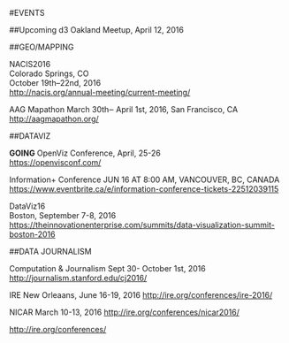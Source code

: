#EVENTS

##Upcoming
d3 Oakland Meetup, April 12, 2016

##GEO/MAPPING

NACIS2016             
Colorado Springs, CO           
October 19th–22nd, 2016           
http://nacis.org/annual-meeting/current-meeting/    

AAG Mapathon
March 30th‒ April 1st, 2016, 
San Francisco, CA
http://aagmapathon.org/   


##DATAVIZ

**GOING**
OpenViz Conference, April, 25-26       
https://openvisconf.com/    

Information+ Conference
JUN 16 AT 8:00 AM, VANCOUVER, BC, CANADA
https://www.eventbrite.ca/e/information-conference-tickets-22512039115    

DataViz16           
Boston, September 7-8, 2016            
https://theinnovationenterprise.com/summits/data-visualization-summit-boston-2016



##DATA JOURNALISM 

Computation & Journalism
Sept 30- October 1st, 2016
http://journalism.stanford.edu/cj2016/

IRE
New Orleaans, June 16-19, 2016
http://ire.org/conferences/ire-2016/

NICAR
March 10-13, 2016
http://ire.org/conferences/nicar2016/

http://ire.org/conferences/